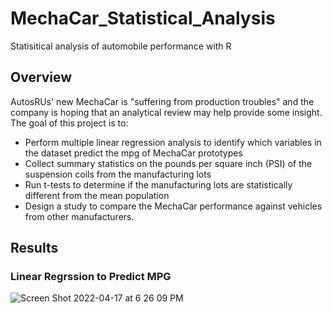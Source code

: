 # MechaCar_Statistical_Analysis
Statisitical analysis of automobile performance with R
## Overview
AutosRUs' new MechaCar is "suffering from production troubles" and the company is hoping that an analytical review may help provide some insight. The goal of this project is to:
- Perform multiple linear regression analysis to identify which variables in the dataset predict the mpg of MechaCar prototypes
- Collect summary statistics on the pounds per square inch (PSI) of the suspension coils from the manufacturing lots
- Run t-tests to determine if the manufacturing lots are statistically different from the mean population
- Design a study to compare the MechaCar performance against vehicles from other manufacturers.
## Results
### Linear Regrssion to Predict MPG

![Screen Shot 2022-04-17 at 6 26 09 PM](https://user-images.githubusercontent.com/95242493/163738433-04555830-d08e-40d8-ba42-71de6549ed43.png)
